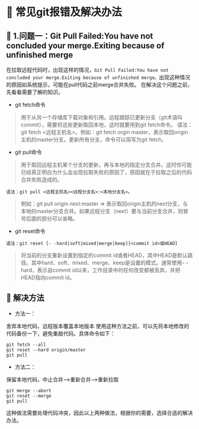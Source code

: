 # :green_book: 常见git报错及解决办法

## :paperclip: 1.问题一：Git Pull Failed:You have not concluded your merge.Exiting because of unfinished merge

在拉取远程代码时，出现这样的情况，```Git Pull Failed:You have not concluded your merge.Exiting because of unfinished merge。```出现这种情况的原因如系统提示，可能在pull代码之前merge合并失败。
在解决这个问题之前，先看看需要了解的知识。

-  git fetch命令

> 用于从另一个存储库下载对象和引用。远程跟踪已更新分支（git术语叫commit），需要将这些更新取回本地，这时就要用到git fetch命令。
语法：git fetch <远程主机名>。例如：git fetch orgin master，表示取回origin主机的master分支。更新所有分支，命令可以简写为git fetch。

- git pull命令
>用于取回远程主机某个分支的更新，再与本地的指定分支合并。这时你可能已经真正明白为什么会出现拉取失败的原因了，原因就在于拉取之后的代码合并失败造成的。
```
语法：git pull <远程主机名><远程分支名>:<本地分支名>。
```
>例如：git pull origin next:master => 表示取回origin主机的next分支，与本地的master分支合并。如果远程分支（next）要与当前分支合并，则冒号后面的部分可以省略。
- git reset命令
```
语法：git reset [- -hard|soft|mixed|merge|keep][<commit id>或HEAD]
```
>将当前的分支重新设置到指定的commit id或者HEAD，其中HEAD是默认路径。其中hard、soft、mixed、merge、keep是设置的模式。通常使用- -hard，表示自commit id以来，工作目录中的任何改变都被丢弃，并把HEAD指向commit id。

## :paperclip: 解决方法
- 方法一：

舍弃本地代码，远程版本覆盖本地版本
使用这种方法之前，可以先将本地修改的代码备份一下，避免重敲代码。具体命令如下：
```
git fetch --all
git reset --hard origin/master
git pull

```
- 方法二：

保留本地代码，中止合并–>重新合并–>重新拉取
```
git merge --abort
git reset --merge
git pull

```
这种做法需要处理代码冲突，因此以上两种做法，根据你的需要，选择合适的解决办法。

